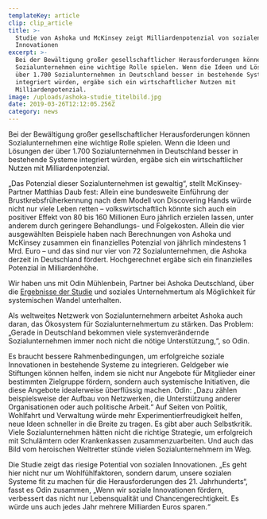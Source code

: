 ```yaml
---
templateKey: article
clip: clip_article
title: >-
  Studie von Ashoka und McKinsey zeigt Milliardenpotenzial von sozialen
  Innovationen
excerpt: >-
  Bei der Bewältigung großer gesellschaftlicher Herausforderungen können
  Sozialunternehmen eine wichtige Rolle spielen. Wenn die Ideen und Lösungen der
  über 1.700 Sozialunternehmen in Deutschland besser in bestehende Systeme
  integriert würden, ergäbe sich ein wirtschaftlicher Nutzen mit
  Milliardenpotenzial.
image: /uploads/ashoka-studie_titelbild.jpg
date: 2019-03-26T12:12:05.256Z
category: news
---
```

Bei der Bewältigung großer gesellschaftlicher Herausforderungen können Sozialunternehmen eine wichtige Rolle spielen. Wenn die Ideen und Lösungen der über 1.700 Sozialunternehmen in Deutschland besser in bestehende Systeme integriert würden, ergäbe sich ein wirtschaftlicher Nutzen mit Milliardenpotenzial.

„Das Potenzial dieser Sozialunternehmen ist gewaltig“, stellt McKinsey-Partner Matthias Daub fest: Allein eine bundesweite Einführung der Brustkrebsfrüherkennung nach dem Modell von Discovering Hands würde nicht nur viele Leben retten – volkswirtschaftlich könnte sich auch ein positiver Effekt von 80 bis 160 Millionen Euro jährlich erzielen lassen, unter anderem durch geringere Behandlungs- und Folgekosten. Allein die vier ausgewählten Beispiele haben nach Berechnungen von Ashoka und McKinsey zusammen ein finanzielles Potenzial von jährlich mindestens 1 Mrd. Euro – und das sind nur vier von 72 Sozialunternehmen, die Ashoka derzeit in Deutschland fördert. Hochgerechnet ergäbe sich ein finanzielles Potenzial in Milliardenhöhe. 

Wir haben uns mit Odin Mühlenbein, Partner bei Ashoka Deutschland, über die [Ergebnisse der Studie](https://www.ashoka.org/de-DE/story/studie-von-ashoka-und-mckinsey-zeigt-milliardenpotenzial-von-sozialen-innovationen) und soziales Unternehmertum als Möglichkeit für systemischen Wandel unterhalten. 

Als weltweites Netzwerk von Sozialunternehmern arbeitet Ashoka auch daran, das Ökosystem für Sozialunternehmertum zu stärken. Das Problem: „Gerade in Deutschland bekommen viele  systemverändernde Sozialunternehmen immer noch nicht die nötige Unterstützung,“, so Odin.

Es braucht bessere Rahmenbedingungen, um erfolgreiche soziale Innovationen in bestehende Systeme zu integrieren. Geldgeber wie Stiftungen können helfen, indem sie nicht nur Angebote für Mitglieder einer bestimmten Zielgruppe fördern, sondern auch systemische Initiativen, die diese Angebote idealerweise überflüssig machen. Odin: „Dazu zählen beispielsweise der Aufbau von Netzwerken, die Unterstützung anderer Organisationen oder auch politische Arbeit.“ Auf Seiten von Politik, Wohlfahrt und Verwaltung würde mehr Experimentierfreudigkeit helfen, neue Ideen schneller in die Breite zu tragen. Es gibt aber auch Selbstkritik. Viele Sozialunternehmen hätten nicht die richtige Strategie, um erfolgreich mit Schulämtern oder Krankenkassen zusammenzuarbeiten. Und auch das Bild vom heroischen Weltretter stünde vielen Sozialunternehmern im Weg.

Die Studie zeigt das riesige Potential von sozialen Innovationen. „Es geht hier nicht nur um Wohlfühlfaktoren, sondern darum, unsere sozialen Systeme fit zu machen für die Herausforderungen des 21. Jahrhunderts“, fasst es Odin zusammen, „Wenn wir soziale Innovationen fördern, verbessert das nicht nur Lebensqualität und Chancengerechtigkeit. Es würde uns auch jedes Jahr mehrere Milliarden Euros sparen.“
